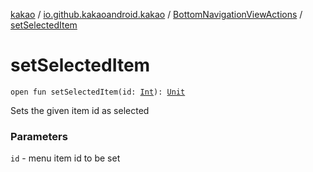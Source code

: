 [kakao](../../index.md) / [io.github.kakaoandroid.kakao](../index.md) / [BottomNavigationViewActions](index.md) / [setSelectedItem](./set-selected-item.md)

# setSelectedItem

`open fun setSelectedItem(id: `[`Int`](https://kotlinlang.org/api/latest/jvm/stdlib/kotlin/-int/index.html)`): `[`Unit`](https://kotlinlang.org/api/latest/jvm/stdlib/kotlin/-unit/index.html)

Sets the given item id as selected

### Parameters

`id` - menu item id to be set